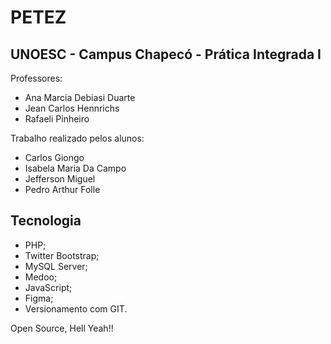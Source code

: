 # PETEZ
## UNOESC - Campus Chapecó - Prática Integrada I

Professores:
- Ana Marcia Debiasi Duarte
- Jean Carlos Hennrichs
- Rafaeli Pinheiro

Trabalho realizado pelos alunos:
- Carlos Giongo
- Isabela Maria Da Campo
- Jefferson Miguel
- Pedro Arthur Folle

## Tecnologia
- PHP;
- Twitter Bootstrap;
- MySQL Server;
- Medoo;
- JavaScript;
- Figma;
- Versionamento com GIT.


Open Source, Hell Yeah!!